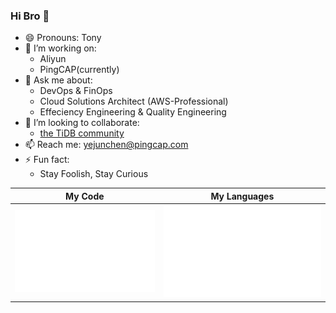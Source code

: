 ### Hi Bro 👋

<!--
**VelocityLight/VelocityLight** is a ✨ _special_ ✨ repository because its `README.md` (this file) appears on your GitHub profile.
-->

- 😄 Pronouns: Tony
- 🔭 I’m working on: 
  - Aliyun
  - PingCAP(currently)
- 💬 Ask me about:
  - DevOps & FinOps
  - Cloud Solutions Architect (AWS-Professional)
  - Effeciency Engineering & Quality Engineering
- 👯 I’m looking to collaborate:
  - [the TiDB community](https://tidb.io/archived/events/)
- 📫 Reach me: yejunchen@pingcap.com
- ⚡ Fun fact:
  - Stay Foolish, Stay Curious

My Code             |  My Languages
:-------------------------:|:-------------------------:
![Code](https://raw.githubusercontent.com/VelocityLight/velocitylight-github-stats/main/statics/overview.svg#gh-light-mode-only)  |  ![Language](https://raw.githubusercontent.com/VelocityLight/velocitylight-github-stats/main/statics/languages.svg#gh-light-mode-only)
